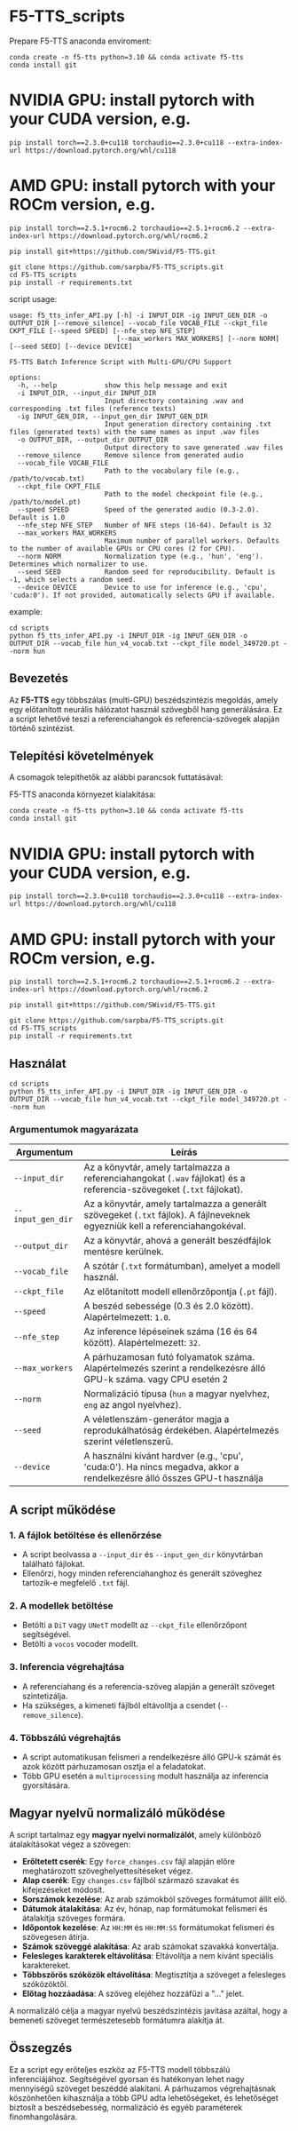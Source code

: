 # F5-TTS_scripts
Prepare F5-TTS anaconda enviroment:
```
conda create -n f5-tts python=3.10 && conda activate f5-tts
conda install git
```
# NVIDIA GPU: install pytorch with your CUDA version, e.g.
```
pip install torch==2.3.0+cu118 torchaudio==2.3.0+cu118 --extra-index-url https://download.pytorch.org/whl/cu118
```
# AMD GPU: install pytorch with your ROCm version, e.g.
```
pip install torch==2.5.1+rocm6.2 torchaudio==2.5.1+rocm6.2 --extra-index-url https://download.pytorch.org/whl/rocm6.2
```
```
pip install git+https://github.com/SWivid/F5-TTS.git

git clone https://github.com/sarpba/F5-TTS_scripts.git
cd F5-TTS_scripts
pip install -r requirements.txt
```

script usage:
```
usage: f5_tts_infer_API.py [-h] -i INPUT_DIR -ig INPUT_GEN_DIR -o OUTPUT_DIR [--remove_silence] --vocab_file VOCAB_FILE --ckpt_file CKPT_FILE [--speed SPEED] [--nfe_step NFE_STEP]
                           [--max_workers MAX_WORKERS] [--norm NORM] [--seed SEED] [--device DEVICE]

F5-TTS Batch Inference Script with Multi-GPU/CPU Support

options:
  -h, --help            show this help message and exit
  -i INPUT_DIR, --input_dir INPUT_DIR
                        Input directory containing .wav and corresponding .txt files (reference texts)
  -ig INPUT_GEN_DIR, --input_gen_dir INPUT_GEN_DIR
                        Input generation directory containing .txt files (generated texts) with the same names as input .wav files
  -o OUTPUT_DIR, --output_dir OUTPUT_DIR
                        Output directory to save generated .wav files
  --remove_silence      Remove silence from generated audio
  --vocab_file VOCAB_FILE
                        Path to the vocabulary file (e.g., /path/to/vocab.txt)
  --ckpt_file CKPT_FILE
                        Path to the model checkpoint file (e.g., /path/to/model.pt)
  --speed SPEED         Speed of the generated audio (0.3-2.0). Default is 1.0
  --nfe_step NFE_STEP   Number of NFE steps (16-64). Default is 32
  --max_workers MAX_WORKERS
                        Maximum number of parallel workers. Defaults to the number of available GPUs or CPU cores (2 for CPU).
  --norm NORM           Normalization type (e.g., 'hun', 'eng'). Determines which normalizer to use.
  --seed SEED           Random seed for reproducibility. Default is -1, which selects a random seed.
  --device DEVICE       Device to use for inference (e.g., 'cpu', 'cuda:0'). If not provided, automatically selects GPU if available.

```
example:
```
cd scripts
python f5_tts_infer_API.py -i INPUT_DIR -ig INPUT_GEN_DIR -o OUTPUT_DIR --vocab_file hun_v4_vocab.txt --ckpt_file model_349720.pt --norm hun
```


## Bevezetés

Az **F5-TTS** egy többszálas (multi-GPU) beszédszintézis megoldás, amely egy előtanított neurális hálózatot használ szövegből hang generálására. Ez a script lehetővé teszi a referenciahangok és referencia-szövegek alapján történő szintézist.

## Telepítési követelmények


A csomagok telepíthetők az alábbi parancsok futtatásával:

F5-TTS anaconda környezet kialakítása:
```
conda create -n f5-tts python=3.10 && conda activate f5-tts
conda install git
```
# NVIDIA GPU: install pytorch with your CUDA version, e.g.
```
pip install torch==2.3.0+cu118 torchaudio==2.3.0+cu118 --extra-index-url https://download.pytorch.org/whl/cu118
```
# AMD GPU: install pytorch with your ROCm version, e.g.
```
pip install torch==2.5.1+rocm6.2 torchaudio==2.5.1+rocm6.2 --extra-index-url https://download.pytorch.org/whl/rocm6.2
```
```
pip install git+https://github.com/SWivid/F5-TTS.git

git clone https://github.com/sarpba/F5-TTS_scripts.git
cd F5-TTS_scripts
pip install -r requirements.txt
```

## Használat
```
cd scripts
python f5_tts_infer_API.py -i INPUT_DIR -ig INPUT_GEN_DIR -o OUTPUT_DIR --vocab_file hun_v4_vocab.txt --ckpt_file model_349720.pt --norm hun
```

### Argumentumok magyarázata

| Argumentum | Leírás |
|------------|--------|
| `--input_dir` | Az a könyvtár, amely tartalmazza a referenciahangokat (`.wav` fájlokat) és a referencia-szövegeket (`.txt` fájlokat). |
| `--input_gen_dir` | Az a könyvtár, amely tartalmazza a generált szövegeket (`.txt` fájlok). A fájlneveknek egyezniük kell a referenciahangokéval. |
| `--output_dir` | Az a könyvtár, ahová a generált beszédfájlok mentésre kerülnek. |
| `--vocab_file` | A szótár (`.txt` formátumban), amelyet a modell használ. |
| `--ckpt_file` | Az előtanított modell ellenőrzőpontja (`.pt` fájl). |
| `--speed` | A beszéd sebessége (0.3 és 2.0 között). Alapértelmezett: `1.0`. |
| `--nfe_step` | Az inference lépéseinek száma (16 és 64 között). Alapértelmezett: `32`. |
| `--max_workers` | A párhuzamosan futó folyamatok száma. Alapértelmezés szerint a rendelkezésre álló GPU-k száma. vagy CPU esetén 2|
| `--norm` | Normalizáció típusa (`hun` a magyar nyelvhez, `eng` az angol nyelvhez). |
| `--seed` | A véletlenszám-generátor magja a reprodukálhatóság érdekében. Alapértelmezés szerint véletlenszerű. |
| `--device` |  A használni kívánt hardver (e.g., 'cpu', 'cuda:0'). Ha nincs megadva, akkor a rendelkezésre álló ősszes GPU-t használja|

## A script működése

### 1. A fájlok betöltése és ellenőrzése
- A script beolvassa a `--input_dir` és `--input_gen_dir` könyvtárban található fájlokat.
- Ellenőrzi, hogy minden referenciahanghoz és generált szöveghez tartozik-e megfelelő `.txt` fájl.

### 2. A modellek betöltése
- Betölti a `DiT` vagy `UNetT` modellt az `--ckpt_file` ellenőrzőpont segítségével.
- Betölti a `vocos` vocoder modellt.

### 3. Inferencia végrehajtása
- A referenciahang és a referencia-szöveg alapján a generált szöveget szintetizálja.
- Ha szükséges, a kimeneti fájlból eltávolítja a csendet (`--remove_silence`).

### 4. Többszálú végrehajtás
- A script automatikusan felismeri a rendelkezésre álló GPU-k számát és azok között párhuzamosan osztja el a feladatokat.
- Több GPU esetén a `multiprocessing` modult használja az inferencia gyorsítására.

## Magyar nyelvű normalizáló működése

A script tartalmaz egy **magyar nyelvi normalizálót**, amely különböző átalakításokat végez a szövegen:

- **Erőltetett cserék**: Egy `force_changes.csv` fájl alapján előre meghatározott szöveghelyettesítéseket végez.
- **Alap cserék**: Egy `changes.csv` fájlból származó szavakat és kifejezéseket módosít.
- **Sorszámok kezelése**: Az arab számokból szöveges formátumot állít elő.
- **Dátumok átalakítása**: Az év, hónap, nap formátumokat felismeri és átalakítja szöveges formára.
- **Időpontok kezelése**: Az `HH:MM` és `HH:MM:SS` formátumokat felismeri és szövegesen átírja.
- **Számok szöveggé alakítása**: Az arab számokat szavakká konvertálja.
- **Felesleges karakterek eltávolítása**: Eltávolítja a nem kívánt speciális karaktereket.
- **Többszörös szóközök eltávolítása**: Megtisztítja a szöveget a felesleges szóközöktől.
- **Előtag hozzáadása**: A szöveg elejéhez hozzáfűzi a "..." jelet.

A normalizáló célja a magyar nyelvű beszédszintézis javítása azáltal, hogy a bemeneti szöveget természetesebb formátumra alakítja át.

## Összegzés
Ez a script egy erőteljes eszköz az F5-TTS modell többszálú inferenciájához. Segítségével gyorsan és hatékonyan lehet nagy mennyiségű szöveget beszéddé alakítani. A párhuzamos végrehajtásnak köszönhetően kihasználja a több GPU adta lehetőségeket, és lehetőséget biztosít a beszédsebesség, normalizáció és egyéb paraméterek finomhangolására.

